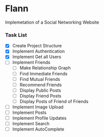 # Flann
Implemetation of a Social Networking Website

### Task List
- [X] Create Project Structure
- [X] Implement Authentication
- [X] Implement Get all Users
- [ ] Implement Friends
  - [ ] Make Relationship Graph
  - [ ] Find Immediate Friends
  - [ ] Find Mutual Friends
  - [ ] Recommend Friends
  - [ ] Display Public Posts
  - [ ] Display Friend Posts
  - [ ] Display Posts of Friend of Friends
- [ ] Implement Image Upload
- [ ] Implement Posts
- [ ] Implement Profile Updates
- [ ] Implement Search
- [ ] Implement AutoComplete
